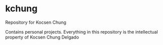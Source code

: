 kchung
======
Repository for Kocsen Chung


Contains personal projects. Everything in this repository is the intellectual property of Kocsen Chung
Delgado


    
